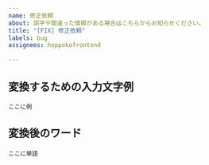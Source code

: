 ```yaml
---
name: 修正依頼
about: 誤字や間違った情報がある場合はこちらからお知らせください。
title: "[FIX] 修正依頼"
labels: bug
assignees: heppokofrontend

---
```


## 変換するための入力文字例

```
ここに例
```

## 変換後のワード

```
ここに単語
```
